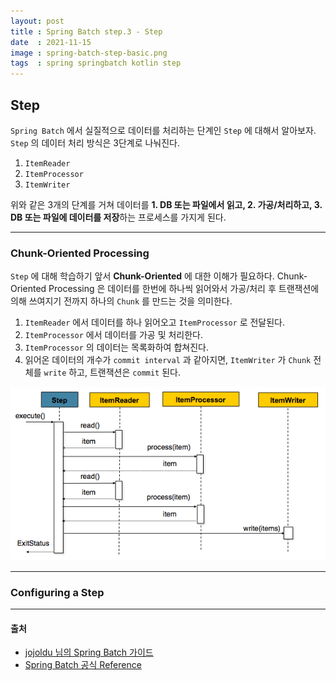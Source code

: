 ```yaml
---
layout: post
title : Spring Batch step.3 - Step
date  : 2021-11-15
image : spring-batch-step-basic.png
tags  : spring springbatch kotlin step
---
```


## Step
`Spring Batch` 에서 실질적으로 데이터를 처리하는 단계인 `Step` 에 대해서 알아보자.
`Step` 의 데이터 처리 방식은 3단계로 나눠진다.

1. `ItemReader`
2. `ItemProcessor`
3. `ItemWriter`

위와 같은 3개의 단계를 거쳐 데이터를 **1. DB 또는 파일에서 읽고, 2. 가공/처리하고, 3. DB 또는 파일에 데이터를 저장**하는 프로세스를 가지게 된다.

---

### Chunk-Oriented Processing
`Step` 에 대해 학습하기 앞서 **Chunk-Oriented** 에 대한 이해가 필요하다.
Chunk-Oriented Processing 은 데이터를 한번에 하나씩 읽어와서 가공/처리 후 트랜잭션에 의해 쓰여지기 전까지 하나의 `Chunk` 를 만드는 것을 의미한다.

1. `ItemReader` 에서 데이터를 하나 읽어오고 `ItemProcessor` 로 전달된다.
2. `ItemProcessor` 에서 데이터를 가공 및 처리한다.
3. `ItemProcessor` 의 데이터는 목록화하여 합쳐진다.
4. 읽어온 데이터의 개수가 `commit interval` 과 같아지면, `ItemWriter` 가 `Chunk` 전체를 `write` 하고, 트랜잭션은 `commit` 된다.

![Chunk Oriented Processing](/images/spring-batch-chunk-oriented-processing.png)

---

### Configuring a Step



---

#### 출처
- [jojoldu 님의 Spring Batch 가이드](https://jojoldu.tistory.com/324?category=902551)
- [Spring Batch 공식 Reference](https://docs.spring.io/spring-batch/docs/4.2.x/reference/html/index-single.html#spring-batch-intro)
